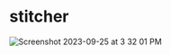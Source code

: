 # stitcher

![Screenshot 2023-09-25 at 3 32 01 PM](https://github.com/meetar/stitcher/assets/459970/6c381a29-ed99-47d1-8a4f-2a29e2d18da7)

